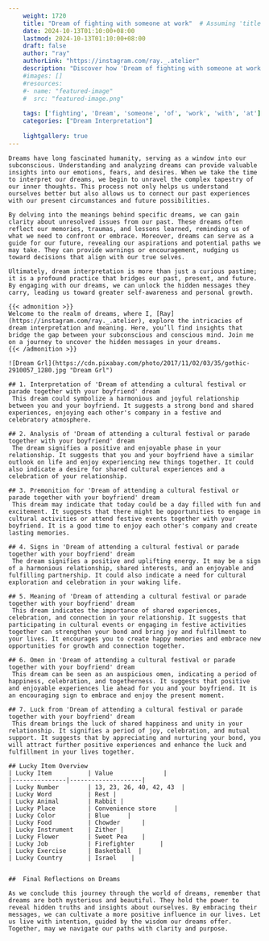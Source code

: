 ```yaml
---
    weight: 1720
    title: "Dream of fighting with someone at work"  # Assuming 'title' column exists
    date: 2024-10-13T01:10:00+08:00
    lastmod: 2024-10-13T01:10:00+08:00
    draft: false
    author: "ray"
    authorLink: "https://instagram.com/ray._.atelier"
    description: "Discover how 'Dream of fighting with someone at work' can interpret your future and uncover its significant meanings in your life."
    #images: []
    #resources:
    #- name: "featured-image"
    #  src: "featured-image.png"
    
    tags: ['fighting', 'Dream', 'someone', 'of', 'work', 'with', 'at']
    categories: ["Dream Interpretation"]
    
    lightgallery: true
---
```

    
    Dreams have long fascinated humanity, serving as a window into our subconscious. Understanding and analyzing dreams can provide valuable insights into our emotions, fears, and desires. When we take the time to interpret our dreams, we begin to unravel the complex tapestry of our inner thoughts. This process not only helps us understand ourselves better but also allows us to connect our past experiences with our present circumstances and future possibilities.
    
    By delving into the meanings behind specific dreams, we can gain clarity about unresolved issues from our past. These dreams often reflect our memories, traumas, and lessons learned, reminding us of what we need to confront or embrace. Moreover, dreams can serve as a guide for our future, revealing our aspirations and potential paths we may take. They can provide warnings or encouragement, nudging us toward decisions that align with our true selves.
    
    Ultimately, dream interpretation is more than just a curious pastime; it is a profound practice that bridges our past, present, and future. By engaging with our dreams, we can unlock the hidden messages they carry, leading us toward greater self-awareness and personal growth.
    
    {{< admonition >}}
    Welcome to the realm of dreams, where I, [Ray](https://instagram.com/ray._.atelier), explore the intricacies of dream interpretation and meaning. Here, you’ll find insights that bridge the gap between your subconscious and conscious mind. Join me on a journey to uncover the hidden messages in your dreams.
    {{< /admonition >}}
    
    ![Dream Grl](https://cdn.pixabay.com/photo/2017/11/02/03/35/gothic-2910057_1280.jpg "Dream Grl")
    
    ## 1. Interpretation of 'Dream of attending a cultural festival or parade together with your boyfriend' dream
     This dream could symbolize a harmonious and joyful relationship between you and your boyfriend. It suggests a strong bond and shared experiences, enjoying each other's company in a festive and celebratory atmosphere.
    
    ## 2. Analysis of 'Dream of attending a cultural festival or parade together with your boyfriend' dream
     The dream signifies a positive and enjoyable phase in your relationship. It suggests that you and your boyfriend have a similar outlook on life and enjoy experiencing new things together. It could also indicate a desire for shared cultural experiences and a celebration of your relationship.
    
    ## 3. Premonition for 'Dream of attending a cultural festival or parade together with your boyfriend' dream
     This dream may indicate that today could be a day filled with fun and excitement. It suggests that there might be opportunities to engage in cultural activities or attend festive events together with your boyfriend. It is a good time to enjoy each other's company and create lasting memories.
    
    ## 4. Signs in 'Dream of attending a cultural festival or parade together with your boyfriend' dream
     The dream signifies a positive and uplifting energy. It may be a sign of a harmonious relationship, shared interests, and an enjoyable and fulfilling partnership. It could also indicate a need for cultural exploration and celebration in your waking life.
    
    ## 5. Meaning of 'Dream of attending a cultural festival or parade together with your boyfriend' dream
     This dream indicates the importance of shared experiences, celebration, and connection in your relationship. It suggests that participating in cultural events or engaging in festive activities together can strengthen your bond and bring joy and fulfillment to your lives. It encourages you to create happy memories and embrace new opportunities for growth and connection together.
    
    ## 6. Omen in 'Dream of attending a cultural festival or parade together with your boyfriend' dream
     This dream can be seen as an auspicious omen, indicating a period of happiness, celebration, and togetherness. It suggests that positive and enjoyable experiences lie ahead for you and your boyfriend. It is an encouraging sign to embrace and enjoy the present moment.
    
    ## 7. Luck from 'Dream of attending a cultural festival or parade together with your boyfriend' dream
     This dream brings the luck of shared happiness and unity in your relationship. It signifies a period of joy, celebration, and mutual support. It suggests that by appreciating and nurturing your bond, you will attract further positive experiences and enhance the luck and fulfillment in your lives together.
    
    ## Lucky Item Overview
    | Lucky Item          | Value              |
    |---------------|--------------------|
    | Lucky Number        | 13, 23, 26, 40, 42, 43  |
    | Lucky Word          | Rest |
    | Lucky Animal        | Rabbit |
    | Lucky Place         | Convenience store     |
    | Lucky Color         | Blue     |
    | Lucky Food          | Chowder      |
    | Lucky Instrument    | Zither |
    | Lucky Flower        | Sweet Pea    |
    | Lucky Job           | Firefighter       |
    | Lucky Exercise      | Basketball  |
    | Lucky Country       | Israel    |
    
    
    ##  Final Reflections on Dreams
    
    As we conclude this journey through the world of dreams, remember that dreams are both mysterious and beautiful. They hold the power to reveal hidden truths and insights about ourselves. By embracing their messages, we can cultivate a more positive influence in our lives. Let us live with intention, guided by the wisdom our dreams offer. Together, may we navigate our paths with clarity and purpose.
    